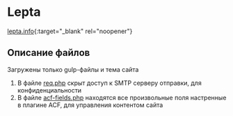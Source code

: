 # Lepta
[lepta.info](https://lepta.info){:target="_blank" rel="noopener"}

## Описание файлов
Загружены только gulp-файлы и тема сайта 

1. В файле [req.php](src/wp-content/themes/theme/mail/req.php) скрыт доступ к SMTP серверу отправки, для конфиденциальности
2. В файле [acf-fields.php](acf/acf-fields.php) находятся все произвольные поля настренные в плагине ACF, для управления контентом сайта 
